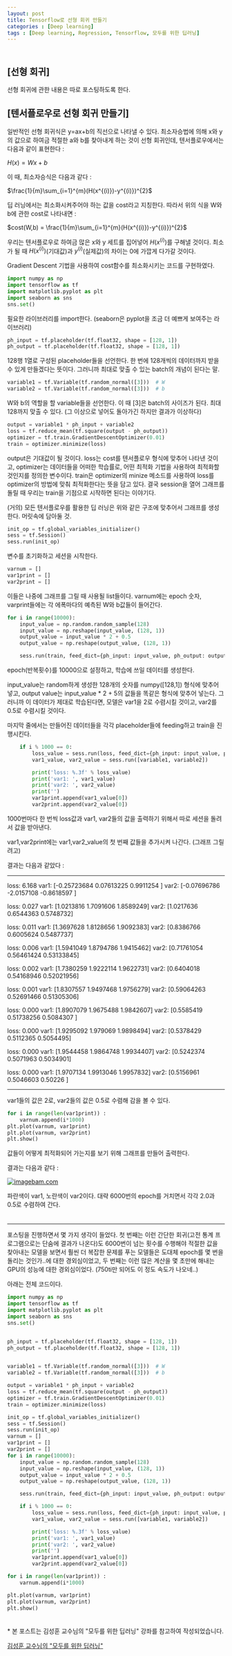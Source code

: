 ```yaml
---
layout: post
title: Tensorflow로 선형 회귀 만들기
categories : [Deep learning]
tags : [Deep learning, Regression, Tensorflow, 모두를 위한 딥러닝]
---
```


<span style = "line-height:50%"><br></span>



## [선형 회귀]

선형 회귀에 관한 내용은 따로 포스팅하도록 한다.



## [텐서플로우로 선형 회귀 만들기]

일반적인 선형 회귀식은 y=ax+b의 직선으로 나타낼 수 있다. 최소자승법에 의해 x와 y의 값으로 하여금 적절한 a와 b를 찾아내게 하는 것이 선형 회귀인데, 텐서플로우에서는 다음과 같이 표현한다 :

$H(x) = Wx+b$

이 때, 최소자승식은 다음과 같다 :

$\frac{1}{m}\sum_{i=1}^{m}(H(x^{(i)})-y^{(i)})^{2}$

딥 러닝에서는 최소화시켜주어야 하는 값을 cost라고 지칭한다. 따라서 위의 식을 W와 b에 관한 cost로 나타내면 :

$cost(W,b) = \frac{1}{m}\sum_{i=1}^{m}(H(x^{(i)})-y^{(i)})^{2}$

우리는 텐서플로우로 하여금 많은 x와 y 세트를 집어넣어 $H(x^{(i)})$를 구해낼 것이다. 최소가 될 때  $H(x^{(i)})$(기대값)과 $y^{(i)}$(실제값)의 차이는 0에 가깝게 다가갈 것이다.

Gradient Descent 기법을 사용하여 cost함수를 최소화시키는 코드를 구현하였다.

~~~python
import numpy as np
import tensorflow as tf
import matplotlib.pyplot as plt
import seaborn as sns
sns.set()
~~~

필요한 라이브러리를 import한다. (seaborn은 pyplot을 조금 더 예쁘게 보여주는 라이브러리)

~~~python
ph_input = tf.placeholder(tf.float32, shape = [128, 1])
ph_output = tf.placeholder(tf.float32, shape = [128, 1])
~~~

128행 1열로 구성된 placeholder들을 선언한다. 한 번에 128개씩의 데이터까지 받을 수 있게 만들겠다는 뜻이다. 그러니까 최대로 맞출 수 있는 batch의 개념이 된다는 말.

~~~python
variable1 = tf.Variable(tf.random_normal([3]))  # W
variable2 = tf.Variable(tf.random_normal([3]))  # b
~~~

W와 b의 역할을 할 variable들을 선언한다. 이 때 [3]은 batch의 사이즈가 된다. 최대 128까지 맞출 수 있다. (그 이상으로 넣어도 돌아가긴 하지만 결과가 이상하다)

~~~python
output = variable1 * ph_input + variable2
loss = tf.reduce_mean(tf.square(output - ph_output))
optimizer = tf.train.GradientDescentOptimizer(0.01)
train = optimizer.minimize(loss)
~~~

output은 기대값이 될 것이다. loss는 cost를 텐서플로우 형식에 맞추어 나타낸 것이고, optimizer는 데이터들을 어떠한 학습률로, 어떤 최적화 기법을 사용하여 최적화할 것인지를 정의한 변수이다. train은 optimizer의 minize 메소드를 사용하여 loss를 optimizer의 방법에 맞춰 최적화한다는 뜻을 담고 있다. 결국 session을 열어 그래프를 돌릴 때 우리는 train을 기점으로 시작하면 된다는 이야기다.

(거의) 모든 텐서플로우를 활용한 딥 러닝은 위와 같은 구조에 맞추어서 그래프를 생성한다. 머릿속에 담아둘 것.

~~~python
init_op = tf.global_variables_initializer()
sess = tf.Session()
sess.run(init_op)
~~~

변수를 초기화하고 세션을 시작한다.

~~~python
varnum = []
var1print = []
var2print = []
~~~

이들은 나중에 그래프를 그릴 때 사용될 list들이다. varnum에는 epoch 숫자, varprint들에는 각 에폭마다의 예측된 W와 b값들이 들어간다.

~~~python
for i in range(10000):
    input_value = np.random.random_sample(128)
    input_value = np.reshape(input_value, (128, 1))
    output_value = input_value * 2 + 0.5
    output_value = np.reshape(output_value, (128, 1))

    sess.run(train, feed_dict={ph_input: input_value, ph_output: output_value})
~~~

epoch(반복횟수)를 10000으로 설정하고, 학습에 쓰일 데이터를 생성한다.

input_value는 random하게 생성한 128개의 숫자를 numpy([128,1]) 형식에 맞추어 넣고, output value는 input_value * 2 + 5의 값들을 똑같은 형식에 맞추어 넣는다. 그러니까 이 데이터가 제대로 학습된다면, 모델은 var1을 2로 수렴시킬 것이고, var2를 0.5로 수렴시킬 것이다.

마지막 줄에서는 만들어진 데이터들을 각각 placeholder들에 feeding하고 train을 진행시킨다.

~~~python
    if i % 1000 == 0:
        loss_value = sess.run(loss, feed_dict={ph_input: input_value, ph_output: output_value})
        var1_value, var2_value = sess.run([variable1, variable2])

        print('loss: %.3f' % loss_value)
        print('var1: ', var1_value)
        print('var2: ', var2_value)
        print('')
        var1print.append(var1_value[0])
        var2print.append(var2_value[0])
~~~

1000번마다 한 번씩 loss값과 var1, var2들의 값을 출력하기 위해서 따로 세션을 돌려서 값을 받아낸다.

var1,var2print에는 var1,var2_value의 첫 번째 값들을 추가시켜 나간다. (그래프 그릴려고)

결과는 다음과 같았다 :

---

loss: 6.168
var1:  [-0.25723684  0.07613225  0.9911254 ]
var2:  [-0.07696786 -2.0157108  -0.8618597 ]

loss: 0.027
var1:  [1.0213816 1.7091606 1.8589249]
var2:  [1.0217636 0.6544363 0.5748732]

loss: 0.011
var1:  [1.3697628 1.8128656 1.9092383]
var2:  [0.8386766 0.6005624 0.5487737]

loss: 0.006
var1:  [1.5941049 1.8794786 1.9415462]
var2:  [0.71761054 0.56461424 0.53133845]

loss: 0.002
var1:  [1.7380259 1.9222114 1.9622731]
var2:  [0.6404018  0.54168946 0.52021956]

loss: 0.001
var1:  [1.8307557 1.9497468 1.9756279]
var2:  [0.59064263 0.52691466 0.51305306]

loss: 0.000
var1:  [1.8907079 1.9675488 1.9842607]
var2:  [0.5585419  0.51738256 0.5084307 ]

loss: 0.000
var1:  [1.9295092 1.979069  1.9898494]
var2:  [0.5378429 0.5112365 0.5054495]

loss: 0.000
var1:  [1.9544458 1.9864748 1.9934407]
var2:  [0.5242374 0.5071963 0.5034901]

loss: 0.000
var1:  [1.9707134 1.9913046 1.9957832]
var2:  [0.5156961 0.5046603 0.50226  ]

---

var1들의 값은 2로, var2들의 값은 0.5로 수렴해 감을 볼 수 있다.

~~~python
for i in range(len(var1print)) :
    varnum.append(i*1000)
plt.plot(varnum, var1print)
plt.plot(varnum, var2print)
plt.show()
~~~

값들이 어떻게 최적화되어 가는지를 보기 위해 그래프를 만들어 출력한다.

결과는 다음과 같다 :

<a href="http://www.imagebam.com/image/6dd5a51066268044" target="_blank"><img src="http://thumbs2.imagebam.com/4c/95/76/6dd5a51066268044.jpg" alt="imagebam.com" align="center"></a>

파란색이 var1, 노란색이 var2이다. 대략 6000번의 epoch를 거치면서 각각 2.0과 0.5로 수렴하여 간다.

<span style = "line-height:50%"><br></span>

---

포스팅을 진행하면서 몇 가지 생각이 들었다. 첫 번째는 이런 간단한 회귀(고전 통계 프로그램으로는 단숨에 결과가 나온다)도 6000번이 넘는 횟수를 수행해야 적절한 값을 찾아내는 모델을 보면서 훨씬 더 복잡한 문제를 푸는 모델들은 도대체 epoch를 몇 번을 돌리는 것인가..에 대한 경외심이었고, 두 번째는 이런 많은 계산을 몇 초만에 해내는 GPU의 성능에 대한 경외심이었다. (750ti만 되어도 이 정도 속도가 나오네..)

아래는 전체 코드이다.

```python
import numpy as np
import tensorflow as tf
import matplotlib.pyplot as plt
import seaborn as sns
sns.set()


ph_input = tf.placeholder(tf.float32, shape = [128, 1])
ph_output = tf.placeholder(tf.float32, shape = [128, 1])


variable1 = tf.Variable(tf.random_normal([3]))  # W
variable2 = tf.Variable(tf.random_normal([3]))  # b

output = variable1 * ph_input + variable2
loss = tf.reduce_mean(tf.square(output - ph_output))
optimizer = tf.train.GradientDescentOptimizer(0.01)
train = optimizer.minimize(loss)

init_op = tf.global_variables_initializer()
sess = tf.Session()
sess.run(init_op)
varnum = []
var1print = []
var2print = []
for i in range(10000):
    input_value = np.random.random_sample(128)
    input_value = np.reshape(input_value, (128, 1))
    output_value = input_value * 2 + 0.5
    output_value = np.reshape(output_value, (128, 1))

    sess.run(train, feed_dict={ph_input: input_value, ph_output: output_value})

    if i % 1000 == 0:
        loss_value = sess.run(loss, feed_dict={ph_input: input_value, ph_output: output_value})
        var1_value, var2_value = sess.run([variable1, variable2])

        print('loss: %.3f' % loss_value)
        print('var1: ', var1_value)
        print('var2: ', var2_value)
        print('')
        var1print.append(var1_value[0])
        var2print.append(var2_value[0])

for i in range(len(var1print)) :
    varnum.append(i*1000)

plt.plot(varnum, var1print)
plt.plot(varnum, var2print)
plt.show()
```



<span style = "line-height:50%"><br></span>

\* 본 포스트는 김성훈 교수님의 "모두를 위한 딥러닝" 강좌를 참고하여 작성되었습니다.

<a href = "https://www.youtube.com/playlist?list=PLlMkM4tgfjnLSOjrEJN31gZATbcj_MpUm"> 김성훈 교수님의 "모두를 위한 딥러닝"</a>

